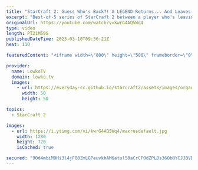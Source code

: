 ```yaml
---
title: "StarCraft 2: Guess Who's Back?! A LEGEND Returns... And Leaves! (Best-of-5)"
excerpt: "Best-of-5 series of StarCraft 2 between a player who's leaving to start his mandatory military service, and one who just returned!  Support my work: https://patreon.com/lowkotv Lowko Merch: https://lowko.shop  My YouTube channels: LowkoTV More Lowko Lowko Clips  Twitch livestream: https://twitch.tv/lowkotv"
originalUrl: https://youtube.com/watch?v=kwrG4AQ5Wq4
type: video
length: PT21M59S
publishedDateTime: 2023-03-10T09:36:21Z
heat: 110

featuredContent: "<iframe width=\"800\" height=\"500\" frameborder=\"0\" src=\"https://www.youtube.com/embed/kwrG4AQ5Wq4\" allow=\"accelerometer; autoplay; encrypted-media; gyroscope; picture-in-picture\" allowfullscreen></iframe>"

provider:
  name: LowkoTV
  domain: lowko.tv
  images:
    - url: https://everyday-cc.github.io/starcraft2/assets/images/organizations/lowko.tv-50x50.jpg
      width: 50
      height: 50

topics:
  - StarCraft 2

images:
  - url: https://i.ytimg.com/vi/kwrG4AQ5Wq4/maxresdefault.jpg
    width: 1280
    height: 720
    isCached: true

secured: "90d4mbiM9Hi3l4jF88ZmLGPeuvkhAM6atul58aCrCFOdZPLDs36ObBYCJJBVDK75dfsUZU+kevKIZChr9/1tRK8VoifK+iKvMJTZEvYpNiTIYLPbt3K0Hrdx5oEkOsysCw+OccaJtulLT9LlLBpw479NiRLKTS97p5rg6m1vlultl8NeJCNbuv3IFRY7XkEwkk1IaDIGCXFny5GGIqOkHn+k4biKIt+IM/dJEFVLtGRgNXXeEQbSVapXD8i65Dk7DEbToDhHU/SaayXexgme6m8RRjhMPQ9GxZn8strjTTAcNwL8Nj1b3944lzWNtszn4geBX27npQTQPx5sHt8kwBlJVFRKbxqWfhxDrxfIrGuRkG68ncUhOC0F4kQXc1VVIyrTWoE4n22C0VOcJIwBfTZaMBJxaFsrjslBvJIKc2U=;mdX6/Ij7YW35Q5bE96vRHQ=="
---
```


